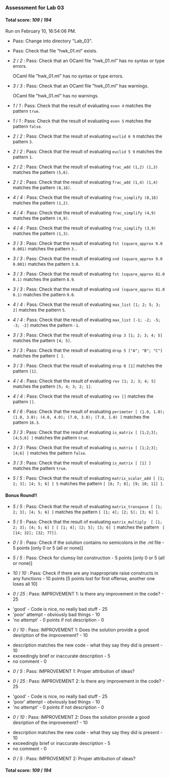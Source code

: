 ### Assessment for Lab 03

#### Total score: _109_ / _194_

Run on February 10, 16:54:06 PM.

+ Pass: Change into directory "Lab_03".

+ Pass: Check that file "hwk_01.ml" exists.

+  _2_ / _2_ : Pass: Check that an OCaml file "hwk_01.ml" has no syntax or type errors.

    OCaml file "hwk_01.ml" has no syntax or type errors.



+  _3_ / _3_ : Pass: Check that an OCaml file "hwk_01.ml" has warnings.

    OCaml file "hwk_01.ml" has no warnings.



+  _1_ / _1_ : Pass: Check that the result of evaluating `even 4` matches the pattern `true`.

   



+  _1_ / _1_ : Pass: Check that the result of evaluating `even 5` matches the pattern `false`.

   



+  _2_ / _2_ : Pass: Check that the result of evaluating `euclid 6 9` matches the pattern `3`.

   



+  _2_ / _2_ : Pass: Check that the result of evaluating `euclid 5 9` matches the pattern `1`.

   



+  _2_ / _2_ : Pass: Check that the result of evaluating `frac_add (1,2) (1,3)` matches the pattern `(5,6)`.

   



+  _2_ / _2_ : Pass: Check that the result of evaluating `frac_add (1,4) (1,4)` matches the pattern `(8,16)`.

   



+  _4_ / _4_ : Pass: Check that the result of evaluating `frac_simplify (8,16)` matches the pattern `(1,2)`.

   



+  _4_ / _4_ : Pass: Check that the result of evaluating `frac_simplify (4,9)` matches the pattern `(4,9)`.

   



+  _4_ / _4_ : Pass: Check that the result of evaluating `frac_simplify (3,9)` matches the pattern `(1,3)`.

   



+  _3_ / _3_ : Pass: Check that the result of evaluating `fst (square_approx 9.0 0.001)` matches the pattern `3.`.

   



+  _3_ / _3_ : Pass: Check that the result of evaluating `snd (square_approx 9.0 0.001)` matches the pattern `3.0`.

   



+  _3_ / _3_ : Pass: Check that the result of evaluating `fst (square_approx 81.0 0.1)` matches the pattern `8.9`.

   



+  _3_ / _3_ : Pass: Check that the result of evaluating `snd (square_approx 81.0 0.1)` matches the pattern `9.0`.

   



+  _4_ / _4_ : Pass: Check that the result of evaluating `max_list [1; 2; 5; 3; 2]` matches the pattern `5`.

   



+  _4_ / _4_ : Pass: Check that the result of evaluating `max_list [-1; -2; -5; -3; -2]` matches the pattern `-1`.

   



+  _3_ / _3_ : Pass: Check that the result of evaluating `drop 3 [1; 2; 3; 4; 5]` matches the pattern `[4; 5]`.

   



+  _3_ / _3_ : Pass: Check that the result of evaluating `drop 5 ["A"; "B"; "C"]` matches the pattern `[ ]`.

   



+  _3_ / _3_ : Pass: Check that the result of evaluating `drop 0 [1]` matches the pattern `[1]`.

   



+  _4_ / _4_ : Pass: Check that the result of evaluating `rev [1; 2; 3; 4; 5]` matches the pattern `[5; 4; 3; 2; 1]`.

   



+  _4_ / _4_ : Pass: Check that the result of evaluating `rev []` matches the pattern `[]`.

   



+  _6_ / _6_ : Pass: Check that the result of evaluating `perimeter [ (1.0, 1.0); (1.0, 3.0); (4.0, 4.0); (7.0, 3.0); (7.0, 1.0) ]` matches the pattern `16.3`.

   



+  _3_ / _3_ : Pass: Check that the result of evaluating `is_matrix [ [1;2;3]; [4;5;6] ]` matches the pattern `true`.

   



+  _3_ / _3_ : Pass: Check that the result of evaluating `is_matrix [ [1;2;3]; [4;6] ]` matches the pattern `false`.

   



+  _3_ / _3_ : Pass: Check that the result of evaluating `is_matrix [ [1] ]` matches the pattern `true`.

   



+  _5_ / _5_ : Pass: Check that the result of evaluating `matrix_scalar_add [ [1; 2; 3]; [4; 5; 6] ] 5` matches the pattern `[ [6; 7; 8]; [9; 10; 11] ]`.

   



#### Bonus Round!!

+  _5_ / _5_ : Pass: Check that the result of evaluating `matrix_transpose [ [1; 2; 3]; [4; 5; 6] ]` matches the pattern `[ [1; 4]; [2; 5]; [3; 6] ]`.

   



+  _5_ / _5_ : Pass: Check that the result of evaluating `matrix_multiply  [ [1; 2; 3]; [4; 5; 6] ] [ [1; 4]; [2; 5]; [3; 6] ]` matches the pattern ` [ [14; 32]; [32; 77]]`.

   



+  _0_ / _5_ : Pass: Check if the solution contains no semicolons in the .ml file - 5 points [only 0 or 5 (all or none)]

    

+  _5_ / _5_ : Pass: Check for clumsy list construction - 5 points [only 0 or 5 (all or none)]

    

+  _10_ / _10_ : Pass: Check if there are any inappropriate raise constructs in any functions - 10 points [5 points lost for first offense, another one loses all 10]

    

+  _0_ / _25_ : Pass: IMPROVEMENT 1: Is there any improvement in the code? - 25 
 - 'good' - Code is nice, no really bad stuff  - 25 
 - 'poor' attempt - obviously bad things  - 10 
 - 'no attempt' - 0 points if not description  - 0 


    

+  _0_ / _10_ : Pass: IMPROVEMENT 1: Does the solution provide a good desription of the improvement? - 10 
 - description matches the new code - what they say they did is present - 10 
 - exceedingly brief or inaccurate description - 5 
 - no comment - 0 


    

+  _0_ / _5_ : Pass: IMPROVEMENT 1: Proper attribution of ideas?

    

+  _0_ / _25_ : Pass: IMPROVEMENT 2: Is there any improvement in the code? - 25 
 - 'good' - Code is nice, no really bad stuff  - 25 
 - 'poor' attempt - obviously bad things  - 10 
 - 'no attempt' - 0 points if not description  - 0 


    

+  _0_ / _10_ : Pass: IMPROVEMENT 2: Does the solution provide a good desription of the improvement? - 10 
 - description matches the new code - what they say they did is present - 10 
 - exceedingly brief or inaccurate description - 5 
 - no comment - 0 


    

+  _0_ / _5_ : Pass: IMPROVEMENT 2: Proper attribution of ideas?

    

#### Total score: _109_ / _194_

